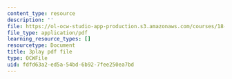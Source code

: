 ```yaml
---
content_type: resource
description: ''
file: https://ol-ocw-studio-app-production.s3.amazonaws.com/courses/18-065-matrix-methods-in-data-analysis-signal-processing-and-machine-learning-spring-2018/fdfd63a2ed5a54bd6b927fee250ea7bd_xsP-S7yKaRA.pdf
file_type: application/pdf
learning_resource_types: []
resourcetype: Document
title: 3play pdf file
type: OCWFile
uid: fdfd63a2-ed5a-54bd-6b92-7fee250ea7bd
---
```


